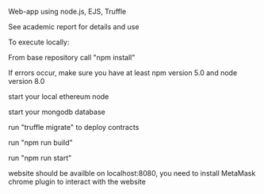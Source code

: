 Web-app using node.js, EJS, Truffle

See academic report for details and use 


To execute locally:

From base repository call "npm install" 

If errors occur, make sure you have at least npm version 5.0 and node version 8.0

start your local ethereum node

start your mongodb database

run "truffle migrate" to deploy contracts 

run "npm run build" 

run "npm run start"

website should be availble on localhost:8080, you need to install MetaMask chrome plugin to interact with the website



